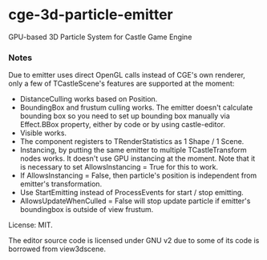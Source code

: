 # cge-3d-particle-emitter
GPU-based 3D Particle System for Castle Game Engine

### Notes ###

Due to emitter uses direct OpenGL calls instead of CGE's own renderer, only a few of TCastleScene's features are supported at the moment:

- DistanceCulling works based on Position.
- BoundingBox and frustum culling works. The emitter doesn't calculate bounding box so you need to set up bounding box manually via Effect.BBox property, either by code or by using castle-editor.
- Visible works.
- The component registers to TRenderStatistics as 1 Shape / 1 Scene.
- Instancing, by putting the same emitter to multiple TCastleTransform nodes works. It doesn't use GPU instancing at the moment. Note that it is necessary to set  AllowsInstancing = True for this to work.
- If AllowsInstancing = False, then particle's position is independent from emitter's transformation.
- Use StartEmitting instead of ProcessEvents for start / stop emitting.
- AllowsUpdateWhenCulled = False will stop update particle if emitter's boundingbox is outside of view frustum.

License: MIT.

The editor source code is licensed under GNU v2 due to some of its code is borrowed from view3dscene.
